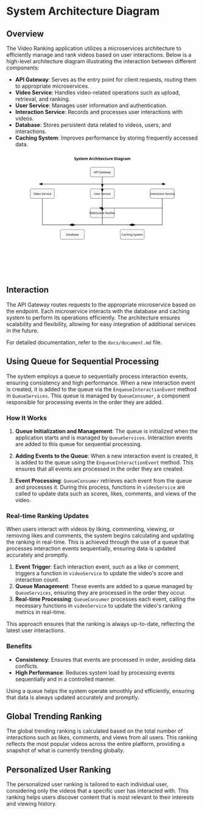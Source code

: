 # System Architecture Diagram

## Overview

The Video Ranking application utilizes a microservices architecture to efficiently manage and rank videos based on user interactions. Below is a high-level architecture diagram illustrating the interaction between different components:

- **API Gateway**: Serves as the entry point for client requests, routing them to appropriate microservices.
- **Video Service**: Handles video-related operations such as upload, retrieval, and ranking.
- **User Service**: Manages user information and authentication.
- **Interaction Service**: Records and processes user interactions with videos.
- **Database**: Stores persistent data related to videos, users, and interactions.
- **Caching System**: Improves performance by storing frequently accessed data.

![Architecture Diagram](architecture-diagram.svg)

## Interaction
The API Gateway routes requests to the appropriate microservice based on the endpoint. Each microservice interacts with the database and caching system to perform its operations efficiently. The architecture ensures scalability and flexibility, allowing for easy integration of additional services in the future.

For detailed documentation, refer to the `docs/document.md` file.

## Using Queue for Sequential Processing

The system employs a queue to sequentially process interaction events, ensuring consistency and high performance. When a new interaction event is created, it is added to the queue via the `EnqueueInteractionEvent` method in `QueueServices`. This queue is managed by `QueueConsumer`, a component responsible for processing events in the order they are added.

### How It Works

1. **Queue Initialization and Management**: The queue is initialized when the application starts and is managed by `QueueServices`. Interaction events are added to this queue for sequential processing.

2. **Adding Events to the Queue**: When a new interaction event is created, it is added to the queue using the `EnqueueInteractionEvent` method. This ensures that all events are processed in the order they are created.

3. **Event Processing**: `QueueConsumer` retrieves each event from the queue and processes it. During this process, functions in `videoService` are called to update data such as scores, likes, comments, and views of the video.

### Real-time Ranking Updates

When users interact with videos by liking, commenting, viewing, or removing likes and comments, the system begins calculating and updating the ranking in real-time. This is achieved through the use of a queue that processes interaction events sequentially, ensuring data is updated accurately and promptly.

1. **Event Trigger**: Each interaction event, such as a like or comment, triggers a function in `videoService` to update the video's score and interaction count.
2. **Queue Management**: These events are added to a queue managed by `QueueServices`, ensuring they are processed in the order they occur.
3. **Real-time Processing**: `QueueConsumer` processes each event, calling the necessary functions in `videoService` to update the video's ranking metrics in real-time.

This approach ensures that the ranking is always up-to-date, reflecting the latest user interactions.

### Benefits

- **Consistency**: Ensures that events are processed in order, avoiding data conflicts.
- **High Performance**: Reduces system load by processing events sequentially and in a controlled manner.

Using a queue helps the system operate smoothly and efficiently, ensuring that data is always updated accurately and promptly.


## Global Trending Ranking

The global trending ranking is calculated based on the total number of interactions such as likes, comments, and views from all users. This ranking reflects the most popular videos across the entire platform, providing a snapshot of what is currently trending globally.

## Personalized User Ranking

The personalized user ranking is tailored to each individual user, considering only the videos that a specific user has interacted with. This ranking helps users discover content that is most relevant to their interests and viewing history.